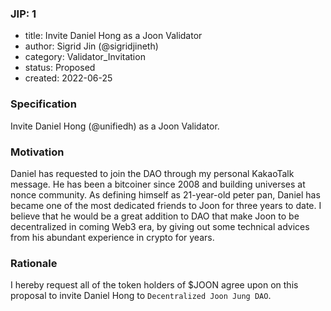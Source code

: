 ### JIP: 1
* title: Invite Daniel Hong as a Joon Validator
* author: Sigrid Jin (@sigridjineth)
* category: Validator_Invitation
* status: Proposed
* created: 2022-06-25

### Specification

Invite Daniel Hong (@unifiedh) as a Joon Validator.

### Motivation

Daniel has requested to join the DAO through my personal KakaoTalk message. He has been a bitcoiner since 2008 and building universes at nonce community. As defining himself as 21-year-old peter pan, Daniel has became one of the most dedicated friends to Joon for three years to date. I believe that he would be a great addition to DAO that make Joon to be decentralized in coming Web3 era, by giving out some technical advices from his abundant experience in crypto for years.

### Rationale
I hereby request all of the token holders of $JOON agree upon on this proposal to invite Daniel Hong to `Decentralized Joon Jung DAO`.
